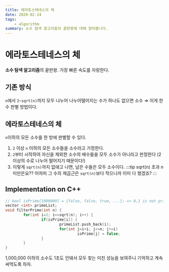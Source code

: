 ```yaml
---
title: 에라토스테네스의 체
date: 2020-02-24
tags:
    - algorithm
summary: 소수 탐색 알고리즘의 끝판왕에 대해 알아봅니다.
---
```

# 에라토스테네스의 체
**소수 탐색 알고리즘**의 끝판왕. 가장 빠른 속도를 자랑한다.

## 기존 방식

`n`에서 `2~sqrt(n)`까지 모두 나누어 나누어떨어지는 수가 하나도 없으면 소수 ⇒ 이게 한 수 판별 방법이다.

## 에라토스테네스의 체

`n`이하의 모든 소수를 한 방에 판별할 수 있다.

1. `2` 이상 `n` 이하의 모든 소수들을 소수라고 가정한다.
2. `2`부터 시작하여 자신을 제외한 소수의 배수들을 모두 소수가 아니라고 판정한다 (2이상의 수로 나누어 떨어지기 때문이다!)
3. 이렇게 `sqrt(n)`까지 없애고 나면, 남은 수들은 모두 소수이다.
:::tip sqrt(n) 초과 n 미만은요??
어차피 그 수의 제곱근은 `sqrt(n)`보다 작으니까 이미 다 했겠죠?
:::

## Implementation on C++
```cpp
// bool isPrime[1000000] = {false, false, true, ...}; => 0,1 is not prime number
vector <int> primeList;
void filterPrime(int n) {
        for(int i=2; i<=sqrt(n); i++) {
                if(isPrime[i]) {
                        primeList.push_back(i);
                        for(int j=i+i; j<=n; j+=i)
                                isPrime[j] = false;
                }
        }
}
```
1,000,000 이하의 소수도 1초도 안돼서 모두 찾는 미친 성능을 보여주니 기억하고 계속 써먹도록 하자.